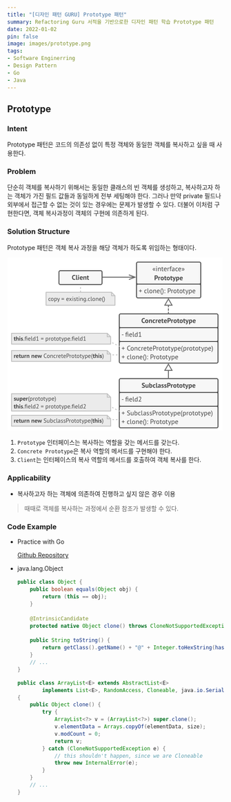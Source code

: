 ```yaml
---
title: "[디자인 패턴 GURU] Prototype 패턴"
summary: Refactoring Guru 서적을 기반으로한 디자인 패턴 학습 Prototype 패턴
date: 2022-01-02
pin: false
image: images/prototype.png
tags:
- Software Enginerring
- Design Pattern
- Go
- Java
---
```


## Prototype

### Intent

Prototype 패턴은 코드의 의존성 없이 특정 객체와 동일한 객체를 복사하고 싶을 때 사용한다.

### Problem

단순히 객체를 복사하기 위해서는 동일한 클래스의 빈 객체를 생성하고, 복사하고자 하는 객체가 가진 필드 값들과 동일하게 전부 세팅해야 한다. 그러나 만약 private 필드나 외부에서 접근할 수 없는 것이 있는 경우에는 문제가 발생할 수 있다. 더불어 이처럼 구현한다면, 객체 복사과정이 객체의 구현에 의존하게 된다.

### Solution Structure

Prototype 패턴은 객체 복사 과정을 해당 객체가 하도록 위임하는 형태이다.

![Prototype Structure[^1]](images/prototype-structure.png)

1. `Prototype` 인터페이스는 복사하는 역할을 갖는 메서드를 갖는다.
2. `Concrete Prototype`은 복사 역할의 메서드를 구현해야 한다.
3. `Client`는 인터페이스의 복사 역할의 메서드를 호출하여 객체 복사를 한다.

### Applicability

- 복사하고자 하는 객체에 의존하여 진행하고 싶지 않은 경우 이용

> 때때로 객체를 복사하는 과정에서 순환 참조가 발생할 수 있다.

### Code Example

- Practice with Go

  [Github Repository](https://github.com/joonparkhere/records/tree/main/design-pattern/project/hello-creational-pattern/prototype)

- java.lang.Object

  ```java
  public class Object {
      public boolean equals(Object obj) {
          return (this == obj);
      }
      
      @IntrinsicCandidate
      protected native Object clone() throws CloneNotSupportedException;
      
      public String toString() {
          return getClass().getName() + "@" + Integer.toHexString(hashCode());
      }
      // ...
  }
  ```

  ```java
  public class ArrayList<E> extends AbstractList<E>
          implements List<E>, RandomAccess, Cloneable, java.io.Serializable
  {
      public Object clone() {
          try {
              ArrayList<?> v = (ArrayList<?>) super.clone();
              v.elementData = Arrays.copyOf(elementData, size);
              v.modCount = 0;
              return v;
          } catch (CloneNotSupportedException e) {
              // this shouldn't happen, since we are Cloneable
              throw new InternalError(e);
          }
      }
      // ...
  }
  ```

[^1]: [Prototype Origin](https://refactoring.guru/design-patterns/prototype)

